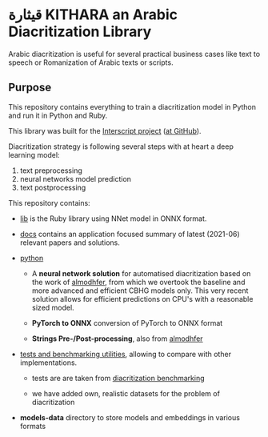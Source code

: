 # قيثارة KITHARA an Arabic Diacritization Library

Arabic diacritization is useful for several practical business cases like text
to speech or Romanization of Arabic texts or scripts.

## Purpose

This repository contains everything to train a diacritization model in Python
and run it in Python and Ruby.

This library was built for the
[Interscript project](https://www.interscript.com)
([at GitHub](https://github.com/secryst/secryst)).

Diacritization strategy is following several steps with at heart a deep learning
model:

1. text preprocessing
2. neural networks model prediction
3. text postprocessing

This repository contains:

- [lib](https://github.com/interscript/arabic-diacritization/tree/master/lib) is
  the Ruby library using NNet model in ONNX format.

- [docs](https://github.com/interscript/arabic-diacritization/tree/master/docs)
  contains an application focused summary of latest (2021-06) relevant papers
  and solutions.

- [python](https://github.com/interscript/arabic-diacritization/tree/master/python)
    - A **neural network solution** for automatised diacritization based on the
      work of [almodhfer](https://github.com/almodhfer/Arabic_Diacritization),
      from which we overtook the baseline and more advanced and efficient CBHG
      models only. This very recent solution allows for efficient predictions on
      CPU's with a reasonable sized model.

    * **PyTorch to ONNX** conversion of PyTorch to ONNX format

    * **Strings Pre-/Post-processing**, also from
      [almodhfer](https://github.com/almodhfer/Arabic_Diacritization)

- [tests and benchmarking utilities](https://github.com/interscript/arabic-diacritization/tree/master/tests-benchmarks),
  allowing to compare with other implementations.

	* tests are are taken from
	  [diacritization benchmarking](https://github.com/AliOsm/arabic-text-diacritization)

	* we have added own, realistic datasets for the problem of diacritization

- **models-data** directory to store models and embeddings in various formats
